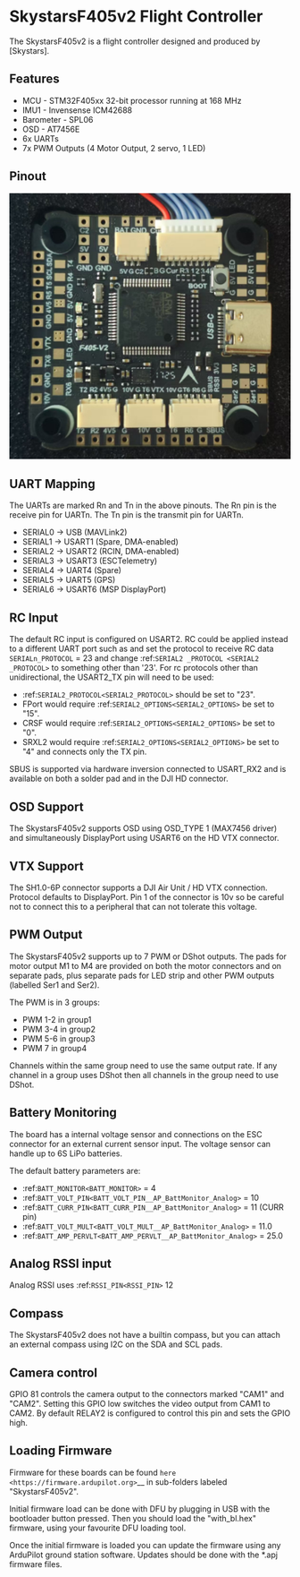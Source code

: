 
# SkystarsF405v2 Flight Controller

The SkystarsF405v2 is a flight controller designed and produced by [Skystars].

## Features

 - MCU - STM32F405xx 32-bit processor running at 168 MHz
 - IMU1 - Invensense ICM42688
 - Barometer - SPL06
 - OSD - AT7456E
 - 6x UARTs
 - 7x PWM Outputs (4 Motor Output, 2 servo, 1 LED)

## Pinout

![SkystarsF405v2 Top](SkystarsF405v2Top.png "SkystarsF405v2 Top")

## UART Mapping

The UARTs are marked Rn and Tn in the above pinouts. The Rn pin is the
receive pin for UARTn. The Tn pin is the transmit pin for UARTn.

 - SERIAL0 -> USB (MAVLink2)
 - SERIAL1 -> USART1 (Spare, DMA-enabled)
 - SERIAL2 -> USART2 (RCIN, DMA-enabled)
 - SERIAL3 -> USART3 (ESCTelemetry)
 - SERIAL4 -> UART4 (Spare)
 - SERIAL5 -> UART5 (GPS)
 - SERIAL6 -> USART6 (MSP DisplayPort)

## RC Input

The default RC input is configured on USART2. RC could  be applied instead to a different UART port such as  and set
the protocol to receive RC data ``SERIALn_PROTOCOL`` = 23 and change :ref:`SERIAL2 _PROTOCOL <SERIAL2 _PROTOCOL>`
to something other than '23'. For rc protocols other than unidirectional, the USART2_TX pin will need to be used:

 - :ref:`SERIAL2_PROTOCOL<SERIAL2_PROTOCOL>` should be set to "23".
 - FPort would require :ref:`SERIAL2_OPTIONS<SERIAL2_OPTIONS>` be set to "15".
 - CRSF would require :ref:`SERIAL2_OPTIONS<SERIAL2_OPTIONS>` be set to "0".
 - SRXL2 would require :ref:`SERIAL2_OPTIONS<SERIAL2_OPTIONS>` be set to "4" and connects only the TX pin.

SBUS is supported via hardware inversion connected to USART_RX2 and is available on both a solder pad and in the DJI HD connector.

## OSD Support

The SkystarsF405v2 supports OSD using OSD_TYPE 1 (MAX7456 driver)
 and simultaneously DisplayPort using USART6 on the HD VTX connector.

## VTX Support

The SH1.0-6P connector supports a DJI Air Unit / HD VTX connection. Protocol defaults to DisplayPort. Pin 1 of the connector is 10v so 
be careful not to connect this to a peripheral that can not tolerate this voltage.

## PWM Output

The SkystarsF405v2 supports up to 7 PWM or DShot outputs. The pads for motor output
M1 to M4 are provided on both the motor connectors and on separate pads, plus
separate pads for LED strip and other PWM outputs (labelled Ser1 and Ser2).

The PWM is in 3 groups:

 - PWM 1-2   in group1
 - PWM 3-4   in group2
 - PWM 5-6   in group3
 - PWM 7     in group4

Channels within the same group need to use the same output rate. If
any channel in a group uses DShot then all channels in the group need
to use DShot.

## Battery Monitoring

The board has a internal voltage sensor and connections on the ESC connector for an external current sensor input.
The voltage sensor can handle up to 6S LiPo batteries.

The default battery parameters are:

 - :ref:`BATT_MONITOR<BATT_MONITOR>` = 4
 - :ref:`BATT_VOLT_PIN<BATT_VOLT_PIN__AP_BattMonitor_Analog>` = 10
 - :ref:`BATT_CURR_PIN<BATT_CURR_PIN__AP_BattMonitor_Analog>` = 11 (CURR pin)
 - :ref:`BATT_VOLT_MULT<BATT_VOLT_MULT__AP_BattMonitor_Analog>` = 11.0
 - :ref:`BATT_AMP_PERVLT<BATT_AMP_PERVLT__AP_BattMonitor_Analog>` = 25.0

## Analog RSSI input

Analog RSSI uses :ref:`RSSI_PIN<RSSI_PIN>` 12

## Compass

The SkystarsF405v2 does not have a builtin compass, but you can attach an external compass using I2C on the SDA and SCL pads.

## Camera control

GPIO 81 controls the camera output to the connectors marked "CAM1" and "CAM2". Setting this GPIO low switches the video output
from CAM1 to CAM2. By default RELAY2 is configured to control this pin and sets the GPIO high.

## Loading Firmware

Firmware for these boards can be found `here <https://firmware.ardupilot.org>`__ in sub-folders labeled "SkystarsF405v2".

Initial firmware load can be done with DFU by plugging in USB with the
bootloader button pressed. Then you should load the "with_bl.hex"
firmware, using your favourite DFU loading tool.

Once the initial firmware is loaded you can update the firmware using
any ArduPilot ground station software. Updates should be done with the
*.apj firmware files.
